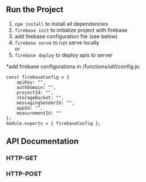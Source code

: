 ## Run the Project
1. `npm install` to install all dependencies  
2. `firebase init` to initialize project with firebase  
3. add firebase configuration file (see below)  
4. `firebase serve` to run serve locally  
or  
5. `firebase deploy` to deploy apis to server

*add firebase configurations in /functions/util/config.js:  

    const firebaseConfig = {
        apiKey: "",   
        authDomain: "",
        projectId: "",
        storageBucket: "",
        messagingSenderId: "",
        appId: "",
        measurementId: ""
    };
    module.exports = { firebaseConfig };


## API Documentation
### HTTP-GET


### HTTP-POST

